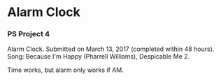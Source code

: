 # Alarm Clock

### PS Project 4

Alarm Clock. Submitted on March 13, 2017 (completed within 48 hours). Song: Because I'm Happy (Pharrell Williams), Despicable Me 2.

Time works, but alarm only works if AM.
